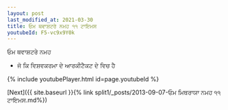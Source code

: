 ```yaml
---
layout: post
last_modified_at: 2021-03-30
title: ਓਮ ਥਵਾਸ਼ਟਰੇ ਨਮਹ ੧੧ ਟਾਇਮਸ
youtubeId: F5-vc9x9Y0k
---
```

 
 
 ਓਮ ਥਵਾਸ਼ਟਰੇ ਨਮਹ  
 
 -  ਜੋ ਕਿ ਵਿਸ਼ਵਕਰਮਾ ਦੇ ਆਰਕੀਟੈਕਟ ਦੇ ਵਿਚ ਹੈ 
 
  
 
  
 
 
 
 
 
 


{% include youtubePlayer.html id=page.youtubeId %}
 
[Next]({{ site.baseurl }}{% link  split1/_posts/2013-09-07-ਓਮ ਮਿਥਰਾਯਾ ਨਮਹ ੧੧ ਟਾਇਮਸ.md%})
 
